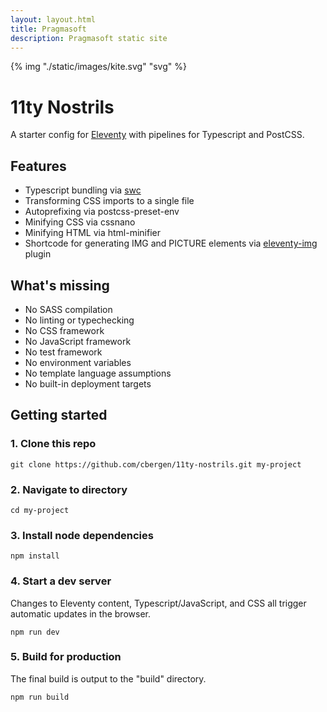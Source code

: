 ```yaml
---
layout: layout.html
title: Pragmasoft
description: Pragmasoft static site
---
```


{% img "./static/images/kite.svg" "svg" %}

# 11ty Nostrils

A starter config for <a href="https://github.com/11ty/eleventy">Eleventy</a> with pipelines for Typescript and PostCSS.

## Features

- Typescript bundling via <a href="https://swc.rs/">swc</a>
- Transforming CSS imports to a single file
- Autoprefixing via postcss-preset-env
- Minifying CSS via cssnano
- Minifying HTML via html-minifier
- Shortcode for generating IMG and PICTURE elements via <a href="https://github.com/11ty/eleventy-img">eleventy-img</a> plugin

## What's missing

- No SASS compilation
- No linting or typechecking
- No CSS framework
- No JavaScript framework
- No test framework
- No environment variables
- No template language assumptions
- No built-in deployment targets

## Getting started

### 1. Clone this repo

```
git clone https://github.com/cbergen/11ty-nostrils.git my-project
```

### 2. Navigate to directory

```
cd my-project
```

### 3. Install node dependencies

```
npm install
```

### 4. Start a dev server

Changes to Eleventy content, Typescript/JavaScript, and CSS all trigger automatic updates in the browser.

```
npm run dev
```

### 5. Build for production

The final build is output to the "build" directory.

```
npm run build
```

